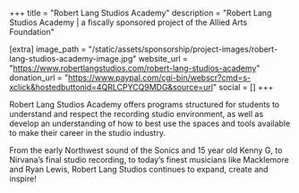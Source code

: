+++
title = "Robert Lang Studios Academy"
description = "Robert Lang Studios Academy | a fiscally sponsored project of the Allied Arts Foundation"

[extra]
image_path = "/static/assets/sponsorship/project-images/robert-lang-studios-academy-image.jpg"
website_url = "https://www.robertlangstudios.com/robert-lang-studios-academy"
donation_url = "https://www.paypal.com/cgi-bin/webscr?cmd=s-xclick&hostedbuttonid=4QRLCPYCQ9MDG&source=url"
social = []
+++

Robert Lang Studios Academy offers programs structured for students to understand and respect the recording studio environment, as well as develop an understanding of how to best use the spaces and tools available to make their career in the studio industry.

From the early Northwest sound of the Sonics and 15 year old Kenny G, to Nirvana’s final studio recording, to today’s finest musicians like Macklemore and Ryan Lewis, Robert Lang Studios continues to expand, create and inspire!
